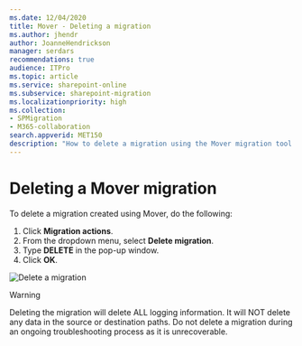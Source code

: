 ```yaml
---
ms.date: 12/04/2020
title: Mover - Deleting a migration
ms.author: jhendr
author: JoanneHendrickson
manager: serdars
recommendations: true
audience: ITPro
ms.topic: article
ms.service: sharepoint-online
ms.subservice: sharepoint-migration
ms.localizationpriority: high
ms.collection: 
- SPMigration
- M365-collaboration
search.appverid: MET150
description: "How to delete a migration using the Mover migration tool."
---
```

# Deleting a Mover migration

To delete a migration created using Mover, do the following:

1. Click **Migration actions**.
2. From the dropdown menu, select **Delete migration**.
3. Type **DELETE** in the pop-up window.
4. Click **OK**.

![Delete a migration](media/delete-migration.png)

>[!Warning]
> Deleting the migration will delete ALL logging information.  It will NOT delete any data in the source or destination paths.
> Do not delete a migration during an ongoing troubleshooting process as it is unrecoverable.
